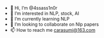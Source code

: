 - 👋 Hi, I’m @4ssass1n0r
- 👀 I’m interested in NLP, stock, AI
- 🌱 I’m currently learning NLP
- 💞️ I’m looking to collaborate on Nlp papers
- 📫 How to reach me carasumi@163.com

<!---
4ssass1n0r/4ssass1n0r is a ✨ special ✨ repository because its `README.md` (this file) appears on your GitHub profile.
You can click the Preview link to take a look at your changes.
--->
